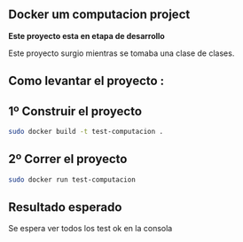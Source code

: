 Docker um computacion project
---------------------

**Este proyecto esta en etapa de desarrollo**

Este proyecto surgio mientras se tomaba una clase de clases.

Como levantar el proyecto :
---------------------

## 1º Construir el proyecto

```bash
sudo docker build -t test-computacion .
```

## 2º Correr el proyecto

```bash
sudo docker run test-computacion
```

## Resultado esperado

Se espera ver todos los test ok en la consola